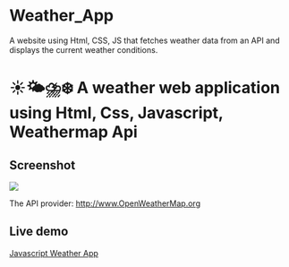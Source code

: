 # Weather_App
A website using Html, CSS, JS that fetches weather data from an API and displays the current weather conditions.

# ☀️🌤⛈❄️ A weather web application using Html, Css, Javascript, Weathermap Api

## Screenshot
<img src="https://github.com/Bhaskar-maity/Javascript-weather-app/blob/main/Screenshot.jpg">

The API provider: http://www.OpenWeatherMap.org

## Live demo
[Javascript Weather App](https://bhaskar-maity.github.io/Javascript-weather-app/)


